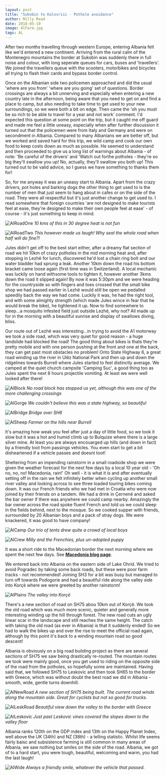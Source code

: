 ```yaml
---
layout: post
title: "Sukobin to Kalovrisi - Pothole avoidance"
author: Milly Read
date: 2018-05-10
image: AlFarm.jpg
tags: AL  
---
```


After two months travelling through western Europe, entering Albania felt like we'd entered a new continent. Arriving from the rural calm of the Montenegro mountains the border at Sukobin was suddenly there in full noise and colour, with long seperate queues for cars, buses and 'travellers'. We joined the travellers queue with the scooters, motorbikes and bicycles all trying to flash their cards and bypass border control. 

Once on the Albanian side two policemen approached and did the usual 'where are you from' 'where are you going' set of questions. Border crossings are always a bit unnerving and especially when entering a new country late in the afternoon, being aware that you need to get on and find a place to camp, but also needing to take time to get used to your new surroundings, so we were both a bit on edge. Then came the 'oh you must be so rich to be able to travel for a year and not work' comment. I'd expected this question at some point on the trip, but it caught me off guard and made me feel a little uneasy, especially when after further discussion it turned out that the policemen were from Italy and Germany and were on secondment in Albania. Compared to many Albanians we are better off, but we worked and saved hard for this trip, we wild camp and cook our own food to keep costs down as much as possible. He seemed to understand and then proceeded to give us a long list of warnings about Albania - of note: 'Be careful of the drivers' and 'Watch out forthe potholes - they're so big they'll swallow you up! No, actually, they'll swallow you both up! This turned out to be valid advice, so I guess we have something to thanks them for! 

So, for me anyway it was an uneasy start to Albania. Apart from the crazy drivers, pot holes and barking dogs the other thing to get used to is the number of men that just seem to hang about in cafes or on the side of the road. They were all respectful but it's just another change to get used to. I read somewhere that foreign countries 'are not designed to make tourists feel at ease, they're designed to make their own people feel at ease' - of course - it's just something to keep in mind.

![AlRoadOne](assets/img/AlRoadOne.jpg) *10 kms of this in 30 degree heat is not fun*

![AlRoadTwo](assets/img/AlRoadTwo.jpg) *This however made us laugh! Why seal the whole road when half will do fine?!*

Jules didn't get off to the best start either, after a dreamy flat section of road we hit 10km of crazy potholes in the mid morning heat and, after stopping in Lezhë for lunch, discovered he'd lost a chain ring bolt and our water bladder had sprung a leak. Another 10km down the road his bottom bracket came loose again (first time was in Switzerland). A local mechanic was luckily on hand withsome tools to tighten it, however another 3kms down the road it slipped again! By now it was 5:30pm and we were heading for the countryside so with fingers and toes crossed that the small bike shop we had passed earlier in Lezhë would still be open we pedalled speedily back the way we had come. Luckily it was, he had the right tool, and with some almighty strength (which made Jules wince in fear that he would break the bike), he tightened it up. Now to find somewhere to sleep...a mosquito infested field just outside Lezhë, why not? All made up for in the morning with a beautiful sunrise and display of swallows diving, bliss.

Our route out of Lezhë was interesting...in trying to avoid the A1 motorway we took a side road, which was very quiet for good reason - a huge landslide had blocked the road! The good thing about bikes is thats they're pretty mobile and with one person pushing at the front and one at the back, they can get past most obstacles no problem! Onto State Highway 6, a great road winding up the river in Ulëz National Park and then up and down the ridgelines towards Burrell where Jules started to feel distinctly average. We camped at the quiet church campsite 'Camping Suc', a good thing too as Jules spent the next 8 hours projectile vomiting. At least we were well looked after there!  

![AlBlock](assets/img/AlBlock.jpg) *No road block has stopped us yet, although this was one of the more challenging crossings*

![AlGorge](assets/img/AlGorge.jpg) *We couldn't believe this was a state highway, so beautiful*

![AlBridge](assets/img/AlBridge.jpg) *Bridge over SH6*

![AlSheep](assets/img/AlSheep.JPG) *Farmer on the hills near Burrell*

It's amazing how weak you feel after just a day of little food, so we took it slow but it was a hot and humid climb up to Bulquize where there is a large silver mine. At least you are always encouarged up hills (and down in fact) by a friendly toot from passings vehicles. You even start to get a bit disheartened if a vehicle passes and doesnt toot!  

Sheltering from an impending rainstorm in a small roadside shop we were given the weather forecast for the next few days by a local 10 year old - 'Oh no, no, no! Macedonia, rain!' Oh well - it is what it is and after eventually setting off in the rain we felt infinitely better when cycling up another small river valley and looking across to see three loaded touring bikes coming down. It was our French friends who we had met in Croatia who were now joined by their friends on a tandem. We had a drink in Çernenë and asked the bar owner if there was anywhere we could camp nearby. Amazingly the bar owner across the road spoke fluent French and told us we could sleep in the fields behind, next to the mosque. So we cooked supper with friends, surrounded by 20 Albanian boys and a pack of stray dogs. We were knackered, it was good to have company!  

![AlCamp](assets/img/AlCamp.jpg) *Our trio of tents drew quite a crowd of local boys*

![AlCrew](assets/img/AlCrew.jpg) *Milly and the Frenchies, plus un-adopted puppy* 

It was a short ride to the Macedonian border the next morning where we spent the next few days. See [**Macedonia blog page**](http://readcycleread.bike/pages/blog/Macedonia/).

We entered back into Albania on the eastern side of Lake Ohrid. We tried to avoid Pogradec by taking some back roads, but these were poor farm tracks - not recommended!  Joining SH3 for a bit was busy but managed to turn off towards Podogorie and had a beautiful ride along the valley side into Korçë where we were greeted by another rainstorm! 

![AlPlains](assets/img/AlPlains.JPG) *The valley into Korçë*

There's a new section of road on SH75 abou 10km out of Korçë. We took the old road which was much more scenic, quieter and generally more interesting winding up the hill through forest. The new road cuts an ugly linear scar in the landscape and still reaches the same height. The catch with taking the old road (as ever in Albania) is that it suddenly ended! So we had to walk the bikes up and over the rise to meet the official road again, although by this point it's back to a winding mountain road so good descent!  

Albania is obviously on a big road building project as there are several sections of SH75 we saw being drastically re-routed. The mountain routes we took were mainly good, once you get used to riding on the opposite side of the road from the potholes, so hopefully some are maintained. Having said that, we followed SH75 to Leskovic and then took SH65 to the border with Greece, which was without doubt the best road we did in Albania - smooth, wide, gentle turns downhill.

![AlNewRoad](assets/img/AlNewRoad.jpg) *A new section of SH75 being built. The current road winds along the mountain side. Great for cyclists but not so good for trucks.* 

![AlLeskRoad](assets/img/AlLeskRoad.jpg) *Beautiful view down the valley to the border with Greece*

![AlLeskovic](assets/img/AlLeskovic.JPG) *Just past Leskovic vines covered the slopes down to the valley floor*

Albania ranks 120th on the GDP index and 13th on the Happy Planet Index, well above the UK (34th) and NZ (38th) - a telling statistic. Whilst life seems fairly baisc and subsistence farming is still common in many areas of Albania, we saw nothing but smiles on the side of the road.  Albania, we got of to a hard start, you were tough, beautiful, welcoming and warm, you had the last laugh!  

![AlWide](assets/img/AlWide.jpg) *Always a friendly smile, whatever the vehicle that passed.*
